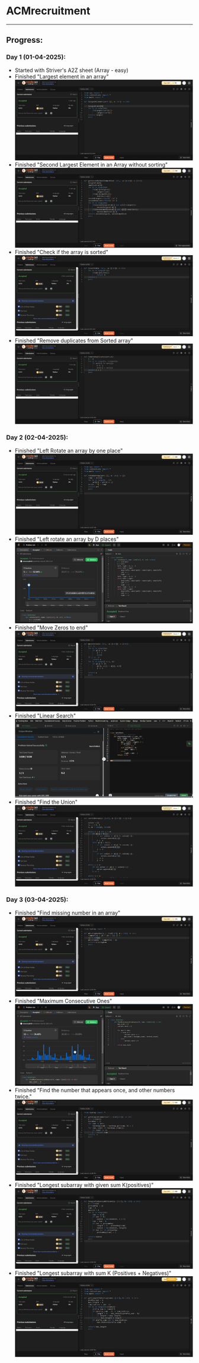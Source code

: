 # ACMrecruitment
***
## Progress:
### Day 1 (01-04-2025):
  - Started with Striver's A2Z sheet (Array - easy)
  - Finished "Largest element in an array"
    ![Alt text](Screenshots/LargestElementInTheArray.png)
  - Finished "Second Largest Element in an Array without sorting"
    ![Alt text](Screenshots/SecondLargestElementinanArraywithoutsorting.png)
  - Finished "Check if the array is sorted"
    ![Alt text](Screenshots/CheckifanArrayisSorted.png)
  - Finished "Remove duplicates from Sorted array"
    ![Alt text](Screenshots/RemoveduplicatesfromSortedarray.png)
### Day 2 (02-04-2025):
  - Finished "Left Rotate an array by one place"
    ![Alt text](Screenshots/LeftRotatetheArraybyOne.png)
  - Finished "Left rotate an array by D places"
    ![Alt text](Screenshots/LeftrotateanarraybyDplaces.png)
  - Finished "Move Zeros to end"
    ![Alt text](Screenshots/MoveallZerostotheendofthearray.png)
  - Finished "Linear Search"
    ![Alt text](Screenshots/LinearSearch.png)
  - Finished "Find the Union"
    ![Alt text](Screenshots/UnionofTwoSortedArrays.png)
### Day 3 (03-04-2025):
  - Finished "Find missing number in an array"
    ![Alt text](Screenshots/Findmissingnumberinanarray.png)
  - Finished "Maximum Consecutive Ones"
    ![Alt text](Screenshots/MaximumConsecutiveOnes.png)
  - Finished "Find the number that appears once, and other numbers twice."
    ![Alt text](Screenshots/Findthenumberthatappearsonceandothernumberstwice.png)
  - Finished "Longest subarray with given sum K(positives)"
    ![Alt text](Screenshots/LongestsubarraywithgivensumK(positives).png)
  - Finished "Longest subarray with sum K (Positives + Negatives)"
    ![Alt text](Screenshots/LongestsubarraywithsumK(Positives+Negatives).png)
